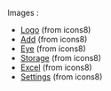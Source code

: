 Images :
- [Logo](https://icons8.com/icon/88555/box) (from icons8)
- [Add](https://icons8.com/icon/84991/add) (from icons8)
- [Eye](https://icons8.com/icon/y1cOjmTwueTM/eye) (from icons8)
- [Storage](https://icons8.com/icon/g7bpjVpzK8OP/storage) (from icons8)
- [Excel](https://icons8.com/icon/GWARNsbD1VvT/spreadsheet-file) (from icons8)
- [Settings](https://icons8.com/icon/ypbjWY6IgWXR/settings) (from icons8)